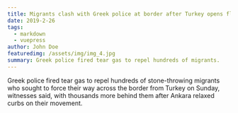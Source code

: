```yaml
---
title: Migrants clash with Greek police at border after Turkey opens floodgates
date: 2019-2-26
tags: 
  - markdown
  - vuepress
author: John Doe
featuredimg: /assets/img/img_4.jpg 
summary: Greek police fired tear gas to repel hundreds of migrants.
---
```


Greek police fired tear gas to repel hundreds of stone-throwing migrants who sought to force their way across the border from Turkey on Sunday, witnesses said, with thousands more behind them after Ankara relaxed curbs on their movement.
